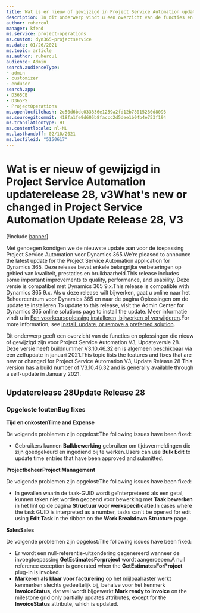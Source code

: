 ```yaml
---
title: Wat is er nieuw of gewijzigd in Project Service Automation updaterelease 28, v3
description: In dit onderwerp vindt u een overzicht van de functies en oplossingen die beschikbaar zijn voor Project Service Automation updaterelease 28, v3.
author: ruhercul
manager: kfend
ms.service: project-operations
ms.custom: dyn365-projectservice
ms.date: 01/26/2021
ms.topic: article
ms.author: ruhercul
audience: Admin
search.audienceType:
- admin
- customizer
- enduser
search.app:
- D365CE
- D365PS
- ProjectOperations
ms.openlocfilehash: 2c50d6bdc033836e1259a2fd12b78015280d8093
ms.sourcegitcommit: 418fa1fe9d605b8faccc2d5dee1b04b4e753f194
ms.translationtype: HT
ms.contentlocale: nl-NL
ms.lasthandoff: 02/10/2021
ms.locfileid: "5150617"
---
```

# <a name="whats-new-or-changed-in-project-service-automation-update-release-28-v3"></a><span data-ttu-id="8f3c3-103">Wat is er nieuw of gewijzigd in Project Service Automation updaterelease 28, v3</span><span class="sxs-lookup"><span data-stu-id="8f3c3-103">What's new or changed in Project Service Automation Update Release 28, V3</span></span>

[!include [banner](../includes/psa-now-project-operations.md)]

<span data-ttu-id="8f3c3-104">Met genoegen kondigen we de nieuwste update aan voor de toepassing Project Service Automation voor Dynamics 365.</span><span class="sxs-lookup"><span data-stu-id="8f3c3-104">We’re pleased to announce the latest update for the Project Service Automation application for Dynamics 365.</span></span> <span data-ttu-id="8f3c3-105">Deze release bevat enkele belangrijke verbeteringen op gebied van kwaliteit, prestaties en bruikbaarheid.</span><span class="sxs-lookup"><span data-stu-id="8f3c3-105">This release includes some important improvements to quality, performance, and usability.</span></span> <span data-ttu-id="8f3c3-106">Deze versie is compatibel met Dynamics 365 9.x.</span><span class="sxs-lookup"><span data-stu-id="8f3c3-106">This release is compatible with Dynamics 365 9.x.</span></span> <span data-ttu-id="8f3c3-107">Als u deze release wilt bijwerken, gaat u online naar het Beheercentrum voor Dynamics 365 en naar de pagina Oplossingen om de update te installeren.</span><span class="sxs-lookup"><span data-stu-id="8f3c3-107">To update to this release, visit the Admin Center for Dynamics 365 online solutions page to install the update.</span></span> <span data-ttu-id="8f3c3-108">Meer informatie vindt u in [Een voorkeursoplossing installeren, bijwerken of verwijderen](https://docs.microsoft.com/power-platform/admin/install-remove-preferred-solution).</span><span class="sxs-lookup"><span data-stu-id="8f3c3-108">For more information, see [Install, update, or remove a preferred solution](https://docs.microsoft.com/power-platform/admin/install-remove-preferred-solution).</span></span>

<span data-ttu-id="8f3c3-109">Dit onderwerp geeft een overzicht van de functies en oplossingen die nieuw of gewijzigd zijn voor Project Service Automation V3, Updateversie 28. Deze versie heeft buildnummer V3.10.46.32 en is algemeen beschikbaar via een zelfupdate in januari 2021.</span><span class="sxs-lookup"><span data-stu-id="8f3c3-109">This topic lists the features and fixes that are new or changed for Project Service Automation V3, Update Release 28 This version has a build number of V3.10.46.32 and is generally available through a self-update in January 2021.</span></span>

## <a name="update-release-28"></a><span data-ttu-id="8f3c3-110">Updaterelease 28</span><span class="sxs-lookup"><span data-stu-id="8f3c3-110">Update Release 28</span></span>

### <a name="bug-fixes"></a><span data-ttu-id="8f3c3-111">Opgeloste fouten</span><span class="sxs-lookup"><span data-stu-id="8f3c3-111">Bug fixes</span></span>

<span data-ttu-id="8f3c3-112">**Tijd en onkosten**</span><span class="sxs-lookup"><span data-stu-id="8f3c3-112">**Time and Expense**</span></span>

<span data-ttu-id="8f3c3-113">De volgende problemen zijn opgelost:</span><span class="sxs-lookup"><span data-stu-id="8f3c3-113">The following issues have been fixed:</span></span>

- <span data-ttu-id="8f3c3-114">Gebruikers kunnen **Bulkbewerking** gebruiken om tijdsvermeldingen die zijn goedgekeurd en ingediend bij te werken.</span><span class="sxs-lookup"><span data-stu-id="8f3c3-114">Users can use **Bulk Edit** to update time entries that have been approved and submitted.</span></span>

<span data-ttu-id="8f3c3-115">**Projectbeheer**</span><span class="sxs-lookup"><span data-stu-id="8f3c3-115">**Project Management**</span></span>

<span data-ttu-id="8f3c3-116">De volgende problemen zijn opgelost:</span><span class="sxs-lookup"><span data-stu-id="8f3c3-116">The following issues have been fixed:</span></span>

- <span data-ttu-id="8f3c3-117">In gevallen waarin de taak-GUID wordt geïnterpreteerd als een getal, kunnen taken niet worden geopend voor bewerking met **Taak bewerken** in het lint op de pagina **Structuur voor werkspecificatie**.</span><span class="sxs-lookup"><span data-stu-id="8f3c3-117">In cases where the task GUID is interpreted as a number, tasks can't be opened for edit using **Edit Task** in the ribbon on the **Work Breakdown Structure** page.</span></span>

<span data-ttu-id="8f3c3-118">**Sales**</span><span class="sxs-lookup"><span data-stu-id="8f3c3-118">**Sales**</span></span>

<span data-ttu-id="8f3c3-119">De volgende problemen zijn opgelost:</span><span class="sxs-lookup"><span data-stu-id="8f3c3-119">The following issues have been fixed:</span></span>

- <span data-ttu-id="8f3c3-120">Er wordt een null-referentie-uitzondering gegenereerd wanneer de invoegtoepassing **GetEstimatesForproject** wordt aangeroepen.</span><span class="sxs-lookup"><span data-stu-id="8f3c3-120">A null reference exception is generated when the **GetEstimatesForProject** plug-in is invoked.</span></span>
- <span data-ttu-id="8f3c3-121">**Markeren als klaar voor facturering** op het mijlpaalraster werkt kenmerken slechts gedeeltelijk bij, behalve voor het kenmerk **InvoiceStatus**, dat wel wordt bijgewerkt.</span><span class="sxs-lookup"><span data-stu-id="8f3c3-121">**Mark ready to invoice** on the milestone grid only partially updates attributes, except for the **InvoiceStatus** attribute, which is updated.</span></span>


